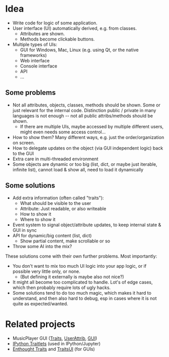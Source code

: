 # Idea

* Write code for logic of some application.
* User interface (UI) automatically derived, e.g. from classes.
   * Attributes are shown.
   * Methods become clickable buttons.
* Multiple types of UIs:
   * GUI for Windows, Mac, Linux (e.g. using Qt, or the native frameworks)
   * Web interface
   * Console interface
   * API
   * ...

## Some problems

* Not all attributes, objects, classes, methods should be shown.
  Some or just relevant for the internal code.
  Distinction public / private in many languages is not enough
  -- not all public attribs/methods should be shown.
  * If there are multiple UIs, maybe accessed by multiple different users,
    might even needs some access control...
* How to show them? Many different ways, e.g. just the order/organization on screen.
* How to delegate updates on the object (via GUI independent logic) back to the GUI
* Extra care in multi-threaded environment
* Some objects are dynamic or too big
  (list, dict, or maybe just iterable, infinite list),
  cannot load & show all, need to load it dynamically

## Some solutions

* Add extra information (often called "traits"):
  * What should be visible to the user
  * Attribute: Just readable, or also writeable
  * How to show it
  * Where to show it
* Event system to signal object/attribute updates,
  to keep internal state & GUI in sync
* API for dynamic/big content (list, dict)
  * Show partial content, make scrollable or so
* Throw some AI into the mix?

These solutions come with their own further problems.
Most importantly:

* You don't want to mix too much UI logic into your app logic,
  or if possible very little only, or none.
  * (But defining it externally is maybe also not nice?)
* It might all become too complicated to handle.
  Lot's of edge cases, which then probably require lots of ugly hacks.
* Some solutions tend to do too much magic,
  which makes it hard to understand, and then also hard to debug,
  esp in cases where it is not quite as expected/wanted.


# Related projects

* MusicPlayer GUI
  ([Traits](https://github.com/albertz/music-player/blob/master/src/Traits.py),
   [UserAttrib](https://github.com/albertz/music-player/blob/master/src/UserAttrib.py),
   [GUI](https://github.com/albertz/music-player/blob/master/src/gui.py))
* [IPython Traitlets](https://github.com/ipython/traitlets) (used in IPython/Jupyter)
* [Enthought Traits](https://github.com/enthought/traits) and [TraitsUI](https://github.com/enthought/traitsui) (for GUIs)
